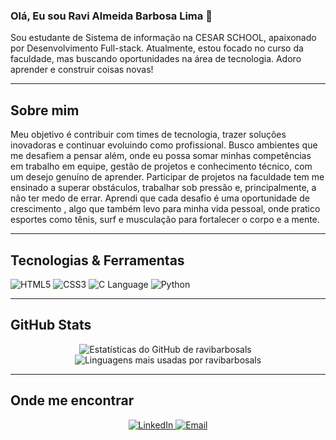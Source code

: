 ### Olá, Eu sou Ravi Almeida Barbosa Lima 👋

<p>
  Sou estudante de Sistema de informação na CESAR SCHOOL, apaixonado por Desenvolvimento Full-stack. Atualmente, estou focado no curso da faculdade, mas buscando oportunidades na área de tecnologia. Adoro aprender e construir coisas novas!
</p>

---

## Sobre mim

<p>
  Meu objetivo é contribuir com times de tecnologia, trazer soluções inovadoras e continuar evoluindo como profissional. Busco ambientes que me desafiem a pensar além, onde eu possa somar minhas competências em trabalho em equipe, gestão de projetos e conhecimento técnico, com um desejo genuíno de aprender.
  Participar de projetos na faculdade tem me ensinado a superar obstáculos, trabalhar sob pressão e, principalmente, a não ter medo de errar. Aprendi que cada desafio é uma oportunidade de crescimento , algo que também levo para minha vida pessoal, onde pratico esportes como tênis, surf e musculação para fortalecer o corpo e a mente.
</p>

---

## Tecnologias & Ferramentas

<p align="left">
  <img src="https://img.shields.io/badge/HTML5-E34F26?style=for-the-badge&logo=html5&logoColor=white" alt="HTML5"/>
  <img src="https://img.shields.io/badge/CSS3-1572B6?style=for-the-badge&logo=css3&logoColor=white" alt="CSS3"/>
  <img src="https://img.shields.io/badge/C-A8B9CC?style=for-the-badge&logo=c&logoColor=white" alt="C Language"/>
  <img src="https://img.shields.io/badge/Python-3776AB?style=for-the-badge&logo=python&logoColor=white" alt="Python"/>
  </p>

---

## GitHub Stats

<p align="center">
  <img src="https://github-readme-stats.vercel.app/api?username=ravibarbosals&show_icons=true&theme=dark&include_all_commits=true&count_private=true" alt="Estatísticas do GitHub de ravibarbosals"/>
  &nbsp;
  <img src="https://github-readme-stats.vercel.app/api/top-langs/?username=ravibarbosals&layout=compact&theme=dark" alt="Linguagens mais usadas por ravibarbosals"/>
</p>

---

## Onde me encontrar

<p align="center">
  <a href=https://www.linkedin.com/in/ravi-almeida-dev/ target="_blank">
    <img src="https://img.shields.io/badge/LinkedIn-0077B5?style=for-the-badge&logo=linkedin&logoColor=white" alt="LinkedIn"/>
  </a>
  <a href="ravialmeida10@gmail.com" target="_blank">
    <img src="https://img.shields.io/badge/Email-D14836?style=for-the-badge&logo=gmail&logoColor=white" alt="Email"/>
  </a>
  </p>
